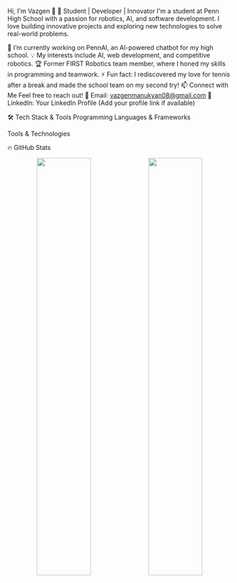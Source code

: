 Hi, I'm Vazgen 👋
🚀 Student | Developer | Innovator
I'm a student at Penn High School with a passion for robotics, AI, and software development. I love building innovative projects and exploring new technologies to solve real-world problems.

🔭 I’m currently working on PennAI, an AI-powered chatbot for my high school.
💡 My interests include AI, web development, and competitive robotics.
🏆 Former FIRST Robotics team member, where I honed my skills in programming and teamwork.
⚡ Fun fact: I rediscovered my love for tennis after a break and made the school team on my second try!
📫 Connect with Me
Feel free to reach out!
📧 Email: vazgenmanukyan08@gmail.com
🔗 LinkedIn: Your LinkedIn Profile (Add your profile link if available)

🛠️ Tech Stack & Tools
Programming Languages & Frameworks





Tools & Technologies





🔥 GitHub Stats
<p align="center"> <img src="https://github-readme-stats.vercel.app/api?username=vmanukyann&show_icons=true&theme=tokyonight" width="49%" /> <img src="https://github-readme-streak-stats.herokuapp.com/?user=vmanukyann&theme=tokyonight" width="49%" /> </p>
